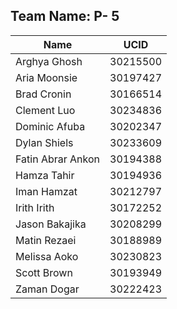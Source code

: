 ## Team Name: P- 5
| Name              | UCID     |
|-------------------|----------|
| Arghya Ghosh      | 30215500 |
| Aria Moonsie      | 30197427 |
| Brad Cronin       | 30166514 |
| Clement Luo       | 30234836 |
| Dominic Afuba     | 30202347 |
| Dylan Shiels      | 30233609 |
| Fatin Abrar Ankon | 30194388 |
| Hamza Tahir       | 30194936 |
| Iman Hamzat       | 30212797 |
| Irith Irith       | 30172252 |
| Jason Bakajika    | 30208299 |
| Matin Rezaei      | 30188989 |
| Melissa Aoko      | 30230823 |
| Scott Brown       | 30193949 |
| Zaman Dogar       | 30222423 |
 
